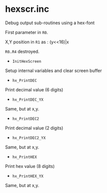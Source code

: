 # hexscr.inc

Debug output sub-routines using a hex-font

First parameter in `R0`.

X,Y position in `R1` as : (y<<16)|x

`R0`..`R4` destroyed.

- `InitHexScreen`

Setup internal variables and clear screen buffer

- `hx_PrintDEC`

Print decimal value (6 digits)

- `hx_PrintDEC_YX`

Same, but at x,y.

- `hx_PrintDEC2`

Print decimal value (2 digits)

- `hx_PrintDEC2_YX`

Same, but at x,y.

- `hx_PrintHEX`

Print hex value (8 digits)

- `hx_PrintHEX_YX`

Same, but at x,y.
